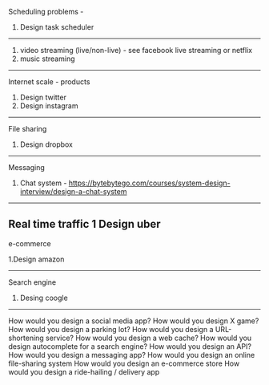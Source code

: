 
Scheduling problems -

1. Design task scheduler

  --------

1. video streaming (live/non-live) - see facebook live streaming or netflix
2. music streaming

  ---

Internet scale - products 

1. Design twitter
2. Design instagram

---
File sharing
1. Design dropbox

---
Messaging

1. Chat system - https://bytebytego.com/courses/system-design-interview/design-a-chat-system

---
Real time traffic
1 Design uber
-----

e-commerce

1.Design amazon

----

Search engine

1. Desing coogle

----

How would you design a social media app?
How would you design X game?
How would you design a parking lot?
How would you design a URL-shortening service?
How would you design a web cache?
How would you design autocomplete for a search engine?
How would you design an API?
How would you design a messaging app?
How would you design an online file-sharing system
How would you design an e-commerce store
How would you design a ride-hailing / delivery app



